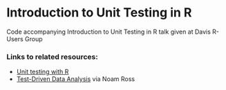 # Introduction to Unit Testing in R

Code accompanying Introduction to Unit Testing in R talk given at Davis R-Users Group

### Links to related resources:

 - [Unit testing with R](https://www.r-bloggers.com/unit-testing-with-r/)
 - [Test-Driven Data Analysis](http://www.tdda.info/) via Noam Ross
 
